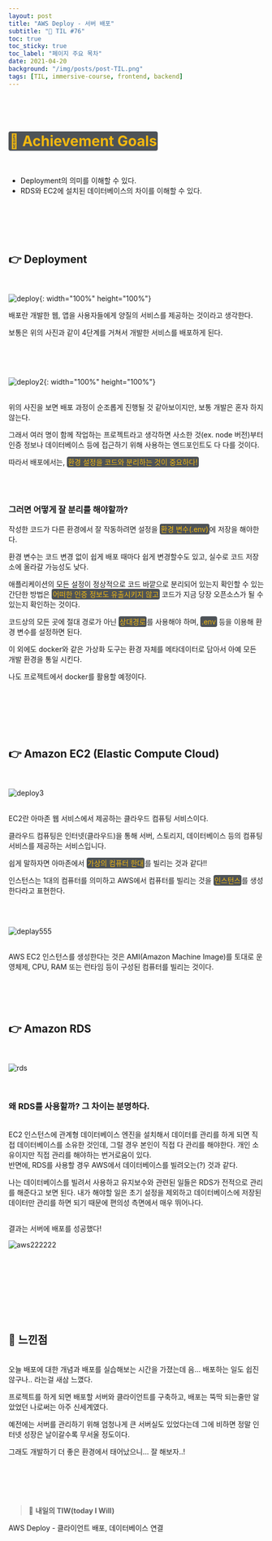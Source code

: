 ```yaml
---
layout: post
title: "AWS Deploy - 서버 배포"
subtitle: "📅 TIL #76"
toc: true
toc_sticky: true
toc_label: "페이지 주요 목차"
date: 2021-04-20
background: "/img/posts/post-TIL.png"
tags: [TIL, immersive-course, frontend, backend]
---
```


<br/>
<br/>

# <span style ="background-color:#4e5357; color:#f2b810; border-radius:4px; padding:2px">🎯 Achievement Goals</span>

<br/>

- Deployment의 의미를 이해할 수 있다.
- RDS와 EC2에 설치된 데이터베이스의 차이를 이해할 수 있다.

<br/>
<br/>
<br/>
<br/>

## 👉 Deployment

<br/>

![deploy](https://user-images.githubusercontent.com/75570915/115412615-711fbc80-a22f-11eb-8600-591db32b26fc.png){: width="100%" height="100%"}

배포란 개발한 웹, 앱을 사용자들에게 양질의 서비스를 제공하는 것이라고 생각한다.

보통은 위의 사진과 같이 4단계를 거쳐서 개발한 서비스를 배포하게 된다.

<br/>
<br/>
<br/>


![deploy2](https://user-images.githubusercontent.com/75570915/115413068-d7a4da80-a22f-11eb-8f7a-a823317d920e.png){: width="100%" height="100%"}

<br/>
위의 사진을 보면 배포 과정이 순조롭게 진행될 것 같아보이지만, 보통 개발은 혼자 하지 않는다.

그래서 여러 명이 함께 작업하는 프로젝트라고 생각하면 사소한 것(ex. node 버전)부터 인증 정보나 데이터베이스 등에 접근하기 위해 사용하는 엔드포인트도 다 다를 것이다.

따라서 배포에서는, <span style ="background-color:#4e5357; color:#f2b810; border-radius:4px; padding:2px">환경 설정을 코드와 분리하는 것이 중요하다!</span>

<br/>
<br/>

<h3>그러면 어떻게 잘 분리를 해야할까?</h3>

작성한 코드가 다른 환경에서 잘 작동하려면 설정을 <span style ="background-color:#4e5357; color:#f2b810; border-radius:4px; padding:2px">환경 변수(.env)</span>에 저장을 해야한다.

환경 변수는 코드 변경 없이 쉽게 배포 때마다 쉽게 변경할수도 있고, 실수로 코드 저장소에 올라갈 가능성도 낮다.

애플리케이션의 모든 설정이 정상적으로 코드 바깥으로 분리되어 있는지 확인할 수 있는 간단한 방법은 <span style ="background-color:#4e5357; color:#f2b810; border-radius:4px; padding:2px">어떠한 인증 정보도 유출시키지 않고</span> 코드가 지금 당장 오픈소스가 될 수 있는지 확인하는 것이다.

코드상의 모든 곳에 절대 경로가 아닌 <span style ="background-color:#4e5357; color:#f2b810; border-radius:4px; padding:2px">상대경로</span>를 사용해야 하며, <span style ="background-color:#4e5357; color:#f2b810; border-radius:4px; padding:2px">.env</span> 등을 이용해 환경 변수를 설정하면 된다.

이 외에도 docker와 같은 가상화 도구는 환경 자체를 메타데이터로 담아서 아예 모든 개발 환경을 통일 시킨다.

나도 프로젝트에서 docker를 활용할 예정이다.

<br/>
<br/>
<br/>
<br/>
<br/>

## 👉 Amazon EC2 (Elastic Compute Cloud)

<br/>

![deploy3](https://user-images.githubusercontent.com/75570915/115415285-bd6bfc00-a231-11eb-9825-c8fad034183d.png)

<br/>
EC2란 아마존 웹 서비스에서 제공하는 클라우드 컴퓨팅 서비스이다.

클라우드 컴퓨팅은 인터넷(클라우드)을 통해 서버, 스토리지, 데이터베이스 등의 컴퓨팅 서비스를 제공하는 서비스입니다.

쉽게 말하자면 아마존에서 <span style ="background-color:#4e5357; color:#f2b810; border-radius:4px; padding:2px">가상의 컴퓨터 한대</span>를 빌리는 것과 같다!!

인스턴스는 1대의 컴퓨터를 의미하고 AWS에서 컴퓨터를 빌리는 것을 <span style ="background-color:#4e5357; color:#f2b810; border-radius:4px; padding:2px">인스턴스</span>를 생성한다라고 표현한다.

<br/>
<br/>

![deplay555](https://user-images.githubusercontent.com/75570915/115422127-90bae300-a237-11eb-9091-79c5491b0c4b.png)

<br/>
AWS EC2 인스턴스를 생성한다는 것은 AMI(Amazon Machine Image)를 토대로 운영체제, CPU, RAM 또는 런타임 등이 구성된 컴퓨터를 빌리는 것이다.

<br/>
<br/>
<br/>
<br/>
<br/>

## 👉 Amazon RDS

<br/>

![rds](https://user-images.githubusercontent.com/75570915/115422499-ec856c00-a237-11eb-9844-c357791217df.png)

<br/>
<h3>왜 RDS를 사용할까? 그 차이는 분명하다.</h3>

<br/>
EC2 인스턴스에 관계형 데이터베이스 엔진을 설치해서 데이터를 관리를 하게 되면 직접 데이터베이스를 소유한 것인데, 그럴 경우 본인이 직접 다 관리를 해야한다. 개인 소유이지만 직접 관리를 해야하는 번거로움이 있다.

<br/>
반면에, RDS를 사용할 경우 AWS에서 데이터베이스를 빌려오는(?) 것과 같다. 

나는 데이터베이스를 빌려서 사용하고 유지보수와 관련된 일들은 RDS가 전적으로 관리를 해준다고 보면 된다. 내가 해야할 일은 초기 설정을 제외하고 데이터베이스에 저장된 데이터만 관리를 하면 되기 때문에 편의성 측면에서 매우 뛰어나다.

<br/>
결과는 서버에 배포를 성공했다!

![aws222222](https://user-images.githubusercontent.com/75570915/115423835-1be8a880-a239-11eb-8333-ea7302ebe1a1.png)

<br/>
<br/>
<br/>
<br/>
<br/>
<br/>
<br/>


## 🙌 느낀점

<br/>
오늘 배포에 대한 개념과 배포를 실습해보는 시간을 가졌는데 음... 배포하는 일도 쉽진 않구나.. 라는걸 새삼 느꼈다. 

프로젝트를 하게 되면 배포할 서버와 클라이언트를 구축하고, 배포는 뚝딱 되는줄만 알았었던 나로써는 아주 신세계였다.

예전에는 서버를 관리하기 위해 엄청나게 큰 서버실도 있었다는데 그에 비하면 정말 인터넷 성장은 날이갈수록 무서울 정도이다.

그래도 개발하기 더 좋은 환경에서 태어났으니... 잘 해보자..!

<br/>
<br/>
<br/>
<br/>

> 👊 **내일의 TIW(today I Will)**

AWS Deploy - 클라이언트 배포, 데이터베이스 연결

<br/>
<br/>
<br/>
